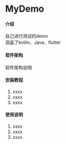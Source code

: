 # MyDemo

#### 介绍
自己进行测试的demo  
涵盖了kotlin、Java、flutter

#### 软件架构
软件架构说明


#### 安装教程

1.  xxxx
2.  xxxx
3.  xxxx

#### 使用说明

1.  xxxx
2.  xxxx
3.  xxxx